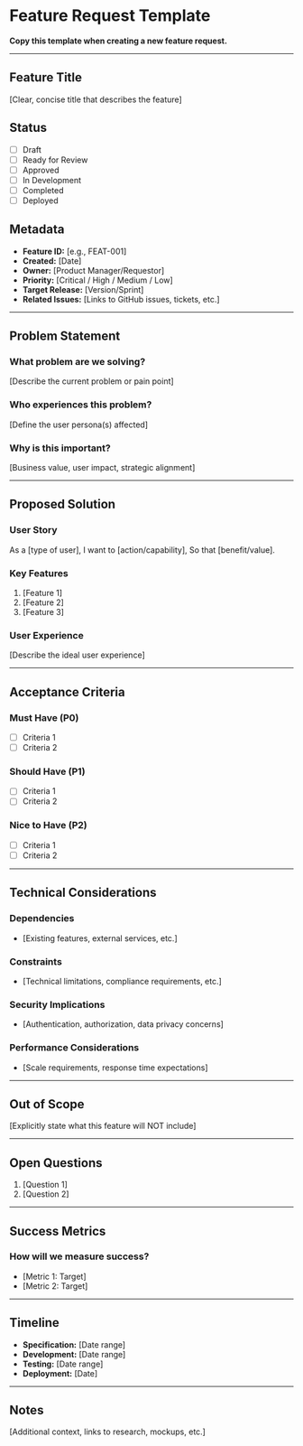 # Feature Request Template

**Copy this template when creating a new feature request.**

---

## Feature Title
[Clear, concise title that describes the feature]

## Status
- [ ] Draft
- [ ] Ready for Review
- [ ] Approved
- [ ] In Development
- [ ] Completed
- [ ] Deployed

## Metadata
- **Feature ID:** [e.g., FEAT-001]
- **Created:** [Date]
- **Owner:** [Product Manager/Requestor]
- **Priority:** [Critical / High / Medium / Low]
- **Target Release:** [Version/Sprint]
- **Related Issues:** [Links to GitHub issues, tickets, etc.]

---

## Problem Statement

### What problem are we solving?
[Describe the current problem or pain point]

### Who experiences this problem?
[Define the user persona(s) affected]

### Why is this important?
[Business value, user impact, strategic alignment]

---

## Proposed Solution

### User Story
As a [type of user],
I want to [action/capability],
So that [benefit/value].

### Key Features
1. [Feature 1]
2. [Feature 2]
3. [Feature 3]

### User Experience
[Describe the ideal user experience]

---

## Acceptance Criteria

### Must Have (P0)
- [ ] Criteria 1
- [ ] Criteria 2

### Should Have (P1)
- [ ] Criteria 1
- [ ] Criteria 2

### Nice to Have (P2)
- [ ] Criteria 1
- [ ] Criteria 2

---

## Technical Considerations

### Dependencies
- [Existing features, external services, etc.]

### Constraints
- [Technical limitations, compliance requirements, etc.]

### Security Implications
- [Authentication, authorization, data privacy concerns]

### Performance Considerations
- [Scale requirements, response time expectations]

---

## Out of Scope

[Explicitly state what this feature will NOT include]

---

## Open Questions

1. [Question 1]
2. [Question 2]

---

## Success Metrics

### How will we measure success?
- [Metric 1: Target]
- [Metric 2: Target]

---

## Timeline

- **Specification:** [Date range]
- **Development:** [Date range]
- **Testing:** [Date range]
- **Deployment:** [Date]

---

## Notes

[Additional context, links to research, mockups, etc.]
